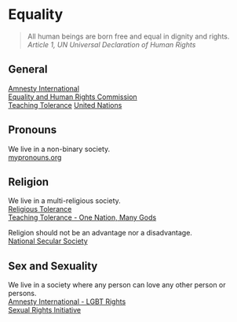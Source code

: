 # Equality

> All human beings are born free and equal in dignity and rights.  
> _Article 1, UN Universal Declaration of Human Rights_  

## General

[Amnesty International](https://www.amnesty.org/)  
[Equality and Human Rights Commission](https://equalityhumanrights.com/)  
[Teaching Tolerance](https://www.tolerance.org/)
[United Nations](https://www.un.org/)  

## Pronouns

We live in a non-binary society.  
[mypronouns.org](https://www.mypronouns.org/)  
  
## Religion

We live in a multi-religious society.  
[Religious Tolerance](http://www.religioustolerance.org/)  
[Teaching Tolerance - One Nation, Many Gods](https://www.tolerance.org/magazine/fall-2007/one-nation-many-gods)  
  
Religion should not be an advantage nor a disadvantage.  
[National Secular Society](https://www.secularism.org.uk/)  

## Sex and Sexuality

We live in a society where any person can love any other person or persons.  
[Amnesty International - LGBT Rights](https://www.amnesty.org/en/what-we-do/discrimination/lgbt-rights/)  
[Sexual Rights Initiative](https://sexualrightsinitiative.com/)  